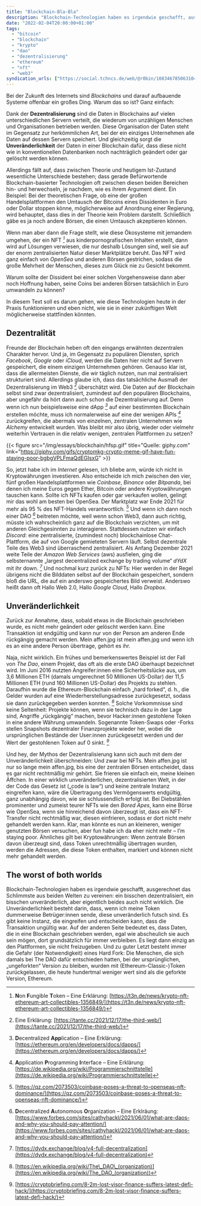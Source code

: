 ```yaml
---
title: "Blockchain-Bla-Bla"
description: "Blockchain-Technologien haben es irgendwie geschafft, ausgerechnet das Schlimmste aus beiden Welten zu vereinen ..."
date: "2022-02-04T20:00:00+01:00"
tags: 
  - "bitcoin"
  - "blockchain"
  - "krypto"
  - "dao"
  - "dezentralisierung"
  - "ethereum"
  - "nft"
  - "web3"
syndication_urls: ["https://social.tchncs.de/web/@r0bin/108346785063104658","https://twitter.com/r0bingnus/status/1528428738051985409"]
---
```

Bei der Zukunft des Internets sind _Blockchains_ und darauf aufbauende Systeme offenbar ein großes Ding. Warum das so ist? Ganz einfach:

Dank der **Dezentralisierung** sind die Daten in Blockchains auf vielen unterschiedlichen Servern verteilt, die wiederum von unzähligen Menschen und Organisationen betrieben werden. Diese Organisation der Daten steht im Gegensatz zur herkömmlichen Art, bei der ein einziges Unternehmen alle Daten auf dessen Servern speichert. Und gleichzeitig sorgt die **Unveränderlichkeit** der Daten in einer Blockchain dafür, dass diese nicht wie in konventionellen Datenbanken noch nachträglich geändert oder gar gelöscht werden können.

Allerdings fällt auf, dass zwischen Theorie und heutigem Ist-Zustand wesentliche Unterschiede bestehen; dass gerade Befürwortende Blockchain-basierter Technologien oft zwischen diesen beiden Bereichen hin- und herwechseln, je nachdem, wie es ihrem Argument dient. Ein Beispiel: Bei der theoretischen Frage, ob eine der großen Handelsplattformen den Umtausch der Bitcoins eines Dissidenten in Euro oder Dollar stoppen könne, möglicherweise auf Anordnung einer Regierung, wird behauptet, dass dies in der Theorie kein Problem darstellt. Schließlich gäbe es ja noch andere Börsen, die einen Umtausch akzeptieren können.

Wenn man aber dann die Frage stellt, wie diese Ökosysteme mit jemandem umgehen, der ein NFT <cite>[^1]</cite> aus kinderpornografischen Inhalten erstellt, dann wird auf Lösungen verwiesen, die nur deshalb Lösungen sind, weil sie auf der enorm zentralisierten Natur dieser Marktplätze beruht. Das NFT wird ganz einfach von _OpenSea_ und anderen Börsen gestrichen, sodass die große Mehrheit der Menschen, dieses zum Glück nie zu Gesicht bekommt.

[^1]: **N**on **F**ungible **T**oken – Eine Erklärung: [https://t3n.de/news/krypto-nft-ethereum-art-collectibles-1356849/](https://t3n.de/news/krypto-nft-ethereum-art-collectibles-1356849/)

Warum sollte der Dissident bei einer solchen Vorgehensweise dann aber noch Hoffnung haben, seine Coins bei anderen Börsen tatsächlich in Euro umwandeln zu können?

In diesem Text soll es darum gehen, wie diese Technologien heute in der Praxis funktionieren und eben nicht, wie sie in einer zukünftigen Welt möglicherweise stattfinden könnten.

## Dezentralität

Freunde der Blockchain heben oft den eingangs erwähnten dezentralen Charakter hervor. Und ja, im Gegensatz zu populären Diensten, sprich _Facebook_, _Google_ oder _iCloud_, werden die Daten hier nicht auf Servern gespeichert, die einem einzigen Unternehmen gehören. Genauso klar ist, dass die allermeisten Dienste, die wir täglich nutzen, nun mal zentralisiert strukturiert sind. Allerdings glaube ich, dass das tatsächliche Ausmaß der Dezentralisierung im Web3 <cite>[^2]</cite> überschätzt wird. Die Daten auf der Blockchain selbst sind zwar dezentralisiert, zumindest auf den populären Blockchains, aber ungefähr da hört dann auch schon die Dezentralisierung auf. Denn wenn ich nun beispielsweise eine dApp <cite>[^3]</cite> auf einer bestimmten Blockchain erstellen möchte, muss ich normalerweise auf eine der wenigen APIs <cite>[^4]</cite> zurückgreifen, die abermals von einzelnen, zentralen Unternehmen wie _Alchemy_ entwickelt wurden. Was bleibt mir also übrig, wieder oder vielmehr weiterhin Vertrauen in die relativ wenigen, zentralen Plattformen zu setzen?

[^2]: Eine Erklärung: [https://tante.cc/2021/12/17/the-third-web/](https://tante.cc/2021/12/17/the-third-web/)
[^3]: **D**ecentralized **App**lication – Eine Erklärung: [https://ethereum.org/en/developers/docs/dapps/](https://ethereum.org/en/developers/docs/dapps/)
[^4]: **A**pplication **P**rogramming **I**nterface – Eine Erklärung: [https://de.wikipedia.org/wiki/Programmierschnittstelle](https://de.wikipedia.org/wiki/Programmierschnittstelle)

{{< figure src="/img/essays/blockchain/hfsp.gif" title="Quelle: giphy.com" link="https://giphy.com/gifs/cryptomkg-crypto-meme-gif-have-fun-staying-poor-bgbgVPLFmaQdEGIsxG" >}}

So, jetzt habe ich im _Internet_ gelesen, ich bliebe arm, würde ich nicht in Kryptowährungen investieren. Also entscheide ich mich zwischen den vier, fünf großen Handelsplattformen wie _Coinbase_, _Binance_ oder _Bitpanda_, bei denen ich meine Euros gegen Ether, Bitcoin oder andere Kryptowährungen tauschen kann. Sollte ich NFTs kaufen oder gar verkaufen wollen, gelingt mir das wohl am besten bei OpenSea. Der Marktplatz war Ende 2021 für mehr als 95 % des NFT-Handels verantwortlich. <cite>[^5]</cite> Und wenn ich dann noch einer DAO <cite>[^6]</cite> beitreten möchte, weil wenn schon Web3, dann auch richtig, müsste ich wahrscheinlich ganz auf die Blockchain verzichten, um mit anderen Gleichgesinnten zu interagieren. Stattdessen nutzen wir einfach _Discord_: eine zentralisierte, (zumindest noch) blockchainlose Chat-Plattform, die auf von Google gemieteten Servern läuft. Selbst dezentrale Teile des Web3 sind überraschend zentralisiert. Als Anfang Dezember 2021 weite Teile der _Amazon Web Services_ (aws) ausfielen, ging die selbsternannte „largest decentralized exchange by trading volume“ _dYdX_ mit ihr down. <cite>[^7]</cite> Und nochmal kurz zurück zu NFTs: Hier werden in der Regel übrigens nicht die Bilddaten selbst auf der Blockchain gespeichert, sondern bloß die URL, die auf ein anderswo gespeichertes Bild verweist. Anderswo heißt dann oft Hallo Web 2.0, Hallo _Google Cloud_, Hallo _Dropbox_.

[^5]: [https://qz.com/2073503/coinbase-poses-a-threat-to-openseas-nft-dominance/](https://qz.com/2073503/coinbase-poses-a-threat-to-openseas-nft-dominance/)
[^6]: **D**ecentralized **A**utonomous **O**rganization – Eine Erklräung: [https://www.forbes.com/sites/cathyhackl/2021/06/01/what-are-daos-and-why-you-should-pay-attention/](https://www.forbes.com/sites/cathyhackl/2021/06/01/what-are-daos-and-why-you-should-pay-attention/)
[^7]: [https://dydx.exchange/blog/v4-full-decentralization](https://dydx.exchange/blog/v4-full-decentralization)

## Unveränderlichkeit

Zurück zur Annahme, dass, sobald etwas in die Blockchain geschrieben wurde, es nicht mehr geändert oder gelöscht werden kann. Eine Transaktion ist endgültig und kann nur von der Person am anderen Ende rückgängig gemacht werden. Mein affen.jpg ist mein affen.jpg und wenn ich es an eine andere Person übertrage, gehört es ihr.

Naja, nicht wirklich. Ein frühes und bemerkenswertes Beispiel ist der Fall von _The Dao_, einem Projekt, das oft als die erste DAO überhaupt bezeichnet wird. Im Juni 2016 nutzten Angreifer:innen eine Sicherheitslücke aus, um 3,6 Millionen ETH (damals umgerechnet 50 Millionen US-Dollar) der 11,5 Millionen ETH (rund 160 Millionen US-Dollar) des Projekts zu stehlen. Daraufhin wurde die Ethereum-Blockchain einfach „hard forked“, d. h., die Gelder wurden auf eine Wiederherstellungsadresse zurückgesetzt, sodass sie dann zurückgegeben werden konnten. <cite>[^8]</cite> Solche Vorkommnisse sind keine Seltenheit: Projekte können, wenn sie technisch dazu in der Lage sind, Angriffe „rückgängig“ machen, bevor Hacker:innen gestohlene Token in eine andere Währung umwandeln. Sogenannte Token-Swaps oder -Forks stellen Snapshots dezentraler Finanzprojekte wieder her, wobei die ursprünglichen Bestände der User:innen zurückgesetzt werden und der Wert der gestohlenen Token auf 0 sinkt. <cite>[^9]</cite>

[^8]: [https://en.wikipedia.org/wiki/The\_DAO\_(organization)](https://en.wikipedia.org/wiki/The_DAO_(organization))
[^9]: [https://cryptobriefing.com/8-2m-lost-visor-finance-suffers-latest-defi-hack/](https://cryptobriefing.com/8-2m-lost-visor-finance-suffers-latest-defi-hack/)

Und hey, der Mythos der Dezentralisierung kann sich auch mit dem der Unveränderlichkeit überschneiden: Und zwar bei NFTs. Mein affen.jpg ist nur so lange mein affen.jpg, bis eine der zentralen Börsen entscheidet, dass es gar nicht rechtmäßig mir gehört. Sie frieren sie einfach ein, meine kleinen Äffchen. In einer wirklich unveränderlichen, dezentralisierten Welt, in der der Code das Gesetz ist („code is law“) und keine zentrale Instanz eingreifen kann, wäre die Übertragung des Vermögenswerts endgültig, ganz unabhängig davon, wie sie schlussendlich erfolgt ist. Bei Diebstählen prominenter und zumeist teurer NFTs wie den _Bored Apes_, kann eine Börse wie OpenSea, wenn sie hinreichend davon überzeugt ist, dass ein NFT-Transfer nicht rechtmäßig war, diesen einfrieren, sodass er dort nicht mehr gehandelt werden kann. Klar, man könnte es nun an kleineren, weniger genutzten Börsen versuchen, aber fun habe ich da eher nicht mehr – I’m staying poor. Ähnliches gilt bei Kryptowährungen: Wenn zentrale Börsen davon überzeugt sind, dass Token unrechtmäßig übertragen wurden, werden die Adressen, die diese Token enthalten, markiert und können nicht mehr gehandelt werden.

## The worst of both worlds

Blockchain-Technologien haben es irgendwie geschafft, ausgerechnet das Schlimmste aus beiden Welten zu vereinen: ein bisschen dezentralisiert, ein bisschen unveränderlich, aber eigentlich beides auch nicht wirklich. Die Unveränderlichkeit besteht darin, dass, wenn ich meine Token dummerweise Betrüger:innen sende, diese unveränderlich futsch sind. Es gibt keine Instanz, die eingreifen und entscheiden kann, dass die Transaktion ungültig war. Auf der anderen Seite bedeutet es, dass Daten, die in eine Blockchain geschrieben werden, egal wie abscheulich sie auch sein mögen, dort grundsätzlich für immer verbleiben. Es liegt dann einzig an den Plattformen, sie nicht freizugeben. Und zu guter Letzt besteht immer die Gefahr (der Notwendigkeit) eines Hard Fork: Die Menschen, die sich damals bei The DAO dafür entschieden hatten, bei der ursprünglichen, „ungeforkten“ Version zu bleiben, wurden mit (Ethereum-Classic-)Token zurückgelassen, die heute hundertmal weniger wert sind als die geforkte Version, Ethereum.
